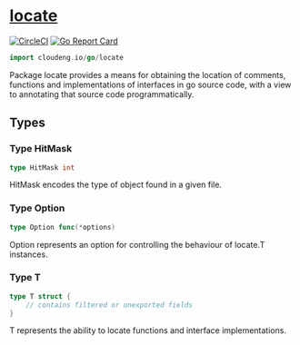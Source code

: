 # [locate](https://pkg.go.dev/cloudeng.io/go/locate?tab=doc)
[![CircleCI](https://circleci.com/gh/cloudengio/go.gotools.svg?style=svg)](https://circleci.com/gh/cloudengio/go.gotools) [![Go Report Card](https://goreportcard.com/badge/cloudeng.io/go/locate)](https://goreportcard.com/report/cloudeng.io/go/locate)

```go
import cloudeng.io/go/locate
```

Package locate provides a means for obtaining the location of comments,
functions and implementations of interfaces in go source code, with a view
to annotating that source code programmatically.

## Types
### Type HitMask
```go
type HitMask int
```
HitMask encodes the type of object found in a given file.

### Type Option
```go
type Option func(*options)
```
Option represents an option for controlling the behaviour of locate.T
instances.

### Type T
```go
type T struct {
	// contains filtered or unexported fields
}
```
T represents the ability to locate functions and interface implementations.



